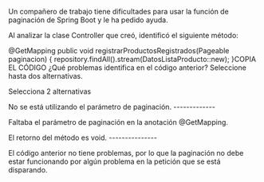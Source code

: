 Un compañero de trabajo tiene dificultades para usar la función de paginación de Spring Boot y le ha pedido ayuda.

Al analizar la clase Controller que creó, identificó el siguiente método:

@GetMapping
public void registrarProductosRegistrados(Pageable paginacion) {
    repository.findAll().stream(DatosListaProducto::new);
}COPIA EL CÓDIGO
¿Qué problemas identifica en el código anterior? Seleccione hasta dos alternativas.

Selecciona 2 alternativas

No se está utilizando el parámetro de paginación. -------------


Faltaba el parámetro de paginación en la anotación @GetMapping.


El retorno del método es void. ---------------


El código anterior no tiene problemas, por lo que la paginación no debe estar funcionando por algún problema en la petición que se está disparando.